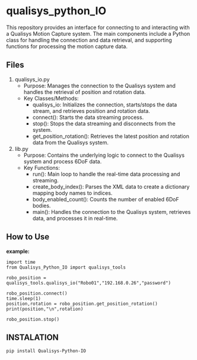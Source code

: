 # qualisys_python_IO
This repository provides an interface for connecting to and interacting with a Qualisys Motion Capture system. The main components include a Python class for handling the connection and data retrieval, and supporting functions for processing the motion capture data.

Files
-----
1. qualisys_io.py
   * Purpose: Manages the connection to the Qualisys system and handles the retrieval of position and rotation data.
   * Key Classes/Methods:
     * qualisys_io: Initializes the connection, starts/stops the data stream, and retrieves position and rotation data.
     * connect(): Starts the data streaming process.
     * stop(): Stops the data streaming and disconnects from the system.
     * get_position_rotation(): Retrieves the latest position and rotation data from the Qualisys system.
2. lib.py
   * Purpose: Contains the underlying logic to connect to the Qualisys system and process 6DoF data.
   * Key Functions:
     * run(): Main loop to handle the real-time data processing and streaming.
     * create_body_index(): Parses the XML data to create a dictionary mapping body names to indices.
     * body_enabled_count(): Counts the number of enabled 6DoF bodies.
     * main(): Handles the connection to the Qualisys system, retrieves data, and processes it in real-time.

How to Use
----------
**example:**

```
import time
from Qualisys_Python_IO import qualisys_tools

robo_position = qualisys_tools.qualisys_io("Robo01","192.168.0.26","password")

robo_position.connect()
time.sleep(1)
position,rotation = robo_position.get_position_rotation()
print(position,"\n",rotation)

robo_position.stop()
```

INSTALATION
-----------
```
pip install Qualisys-Python-IO
```